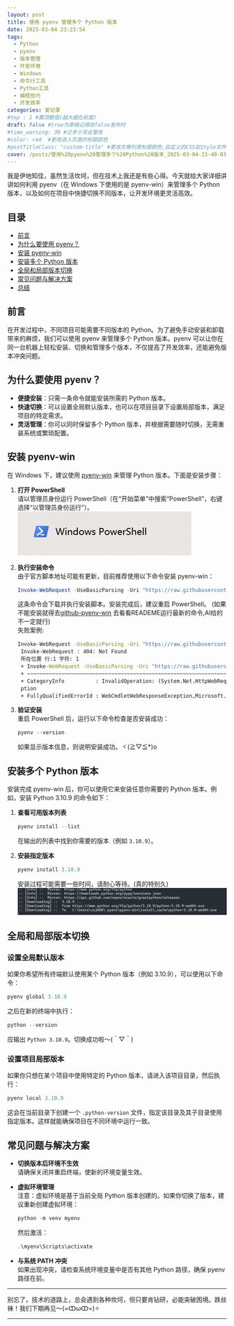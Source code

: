 ```yaml
---
layout: post
title: 使用 pyenv 管理多个 Python 版本
date: 2025-03-04 23:23:54
tags: 
  - Python
  - pyenv
  - 版本管理
  - 开发环境
  - Windows
  - 命令行工具
  - Python工具
  - 编程技巧
  - 开发效率
categories: 爱记录
#top : 1 #置顶数值(越大越在前面)
draft: false #true为草稿记得改false发布时
#time_warning: 30 #过多少天会警告
#color: red  #更改进入页面的标题颜色
#postTitleClass: "custom-title" #更改文章列表标题颜色,自定义的CSS在Style文件夹里index.scss
cover: /posts/使用%20pyenv%20管理多个%20Python%20版本_2025-03-04-23-40-03.png
---
```


我是伊地知佳，虽然生活坎坷，但在技术上我还是有些心得。今天就给大家详细讲讲如何利用 pyenv（在 Windows 下使用的是 pyenv-win）来管理多个 Python 版本，以及如何在项目中快捷切换不同版本，让开发环境更灵活高效。

## 目录

- [前言](#前言)
- [为什么要使用 pyenv？](#为什么要使用-pyenv)
- [安装 pyenv-win](#安装-pyenv-win)
- [安装多个 Python 版本](#安装多个-Python-版本)
- [全局和局部版本切换](#全局和局部版本切换)
- [常见问题与解决方案](#常见问题与解决方案)
- [总结](#总结)

## 前言

在开发过程中，不同项目可能需要不同版本的 Python。为了避免手动安装和卸载带来的麻烦，我们可以使用 pyenv 来管理多个 Python 版本。pyenv 可以让你在同一台机器上轻松安装、切换和管理多个版本，不仅提高了开发效率，还能避免版本冲突问题。

## 为什么要使用 pyenv？

- **便捷安装**：只需一条命令就能安装所需的 Python 版本。
- **快速切换**：可以设置全局默认版本，也可以在项目目录下设置局部版本，满足项目的特定需求。
- **灵活管理**：你可以同时保留多个 Python 版本，并根据需要随时切换，无需重装系统或繁琐配置。

## 安装 pyenv-win

在 Windows 下，建议使用 [pyenv-win](https://github.com/pyenv-win/pyenv-win) 来管理 Python 版本。下面是安装步骤：

1. **打开 PowerShell**  
   请以管理员身份运行 PowerShell（在“开始菜单”中搜索“PowerShell”，右键选择“以管理员身份运行”）。
![](/posts/使用%20pyenv%20管理多个%20Python%20版本_2025-03-04-23-25-11.png)
2. **执行安装命令**  
   由于官方脚本地址可能有更新，目前推荐使用以下命令安装 pyenv-win：
   
   ```powershell
   Invoke-WebRequest -UseBasicParsing -Uri "https://raw.githubusercontent.com/pyenv-win/pyenv-win/master/pyenv-win/install-pyenv-win.ps1" -OutFile "./install-pyenv-win.ps1"; &"./install-pyenv-win.ps1"
   ```
   
   这条命令会下载并执行安装脚本。安装完成后，建议重启 PowerShell。
   (如果不能安装就得去[github-pyenv-win](https://github.com/pyenv-win/pyenv-win) 去看看READEME运行最新的命令,AI给的不一定就行)\
   失败案例:
   ```cmd
   Invoke-WebRequest -UseBasicParsing -Uri "https://raw.githubusercontent.com/pyenv-win/pyenv-win/master/pyenv-win/install.ps1" -OutFile "./install.ps1"
    Invoke-WebRequest : 404: Not Found
    所在位置 行:1 字符: 1
    + Invoke-WebRequest -UseBasicParsing -Uri "https://raw.githubuserconten ...
    + ~~~~~~~~~~~~~~~~~~~~~~~~~~~~~~~~~~~~~~~~~~~~~~~~~~~~~~~~~~~~~~~~~~~~~
    + CategoryInfo          : InvalidOperation: (System.Net.HttpWebRequest:HttpWebRequest) [Invoke-WebRequest]，WebExce
    ption
    + FullyQualifiedErrorId : WebCmdletWebResponseException,Microsoft.PowerShell.Commands.InvokeWebRequestCommand
   ```

3. **验证安装**  
   重启 PowerShell 后，运行以下命令检查是否安装成功：
   
   ```powershell
   pyenv --version
   ```
   
   如果显示版本信息，则说明安装成功。ヾ(≧▽≦*)o

## 安装多个 Python 版本

安装完成 pyenv-win 后，你可以使用它来安装任意你需要的 Python 版本。例如，安装 Python 3.10.9 的命令如下：

1. **查看可用版本列表**  
   ```powershell
   pyenv install --list
   ```
   在输出的列表中找到你需要的版本（例如 `3.10.9`）。

2. **安装指定版本**  
   ```powershell
   pyenv install 3.10.9
   ```
   安装过程可能需要一些时间，请耐心等待。(真的特别久)
![](/posts/使用%20pyenv%20管理多个%20Python%20版本_2025-03-04-23-32-56.png)
## 全局和局部版本切换

### 设置全局默认版本

如果你希望所有终端默认使用某个 Python 版本（例如 3.10.9），可以使用以下命令：

```powershell
pyenv global 3.10.9
```

之后在新的终端中执行：

```powershell
python --version
```

应输出 `Python 3.10.9`。切换成功啦～(＾▽＾)

### 设置项目局部版本

如果你只想在某个项目中使用特定的 Python 版本，请进入该项目目录，然后执行：

```powershell
pyenv local 3.10.9
```

这会在当前目录下创建一个 `.python-version` 文件，指定该目录及其子目录使用指定版本。这样就能确保项目在不同环境中运行一致。

## 常见问题与解决方案

- **切换版本后环境不生效**  
  请确保关闭并重启终端，使新的环境变量生效。

- **虚拟环境管理**  
  注意：虚拟环境是基于当前全局 Python 版本创建的。如果你切换了版本，建议重新创建虚拟环境：
  
  ```powershell
  python -m venv myenv
  ```
  
  然后激活：
  
  ```powershell
  .\myenv\Scripts\activate
  ```

- **与系统 PATH 冲突**  
  如果出现冲突，请检查系统环境变量中是否有其他 Python 路径，确保 pyenv 路径在前。

---

别忘了，技术的道路上，总会遇到各种坎坷，但只要肯钻研，必能突破困境。跌丝袜！我们下期再见～(=ↀωↀ=)✧

---